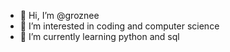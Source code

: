 - 👋 Hi, I’m @groznee
- 👀 I’m interested in coding and computer science
- 🌱 I’m currently learning python and sql

<!---
groznee/groznee is a ✨ special ✨ repository because its `README.md` (this file) appears on your GitHub profile.
You can click the Preview link to take a look at your changes.
--->
